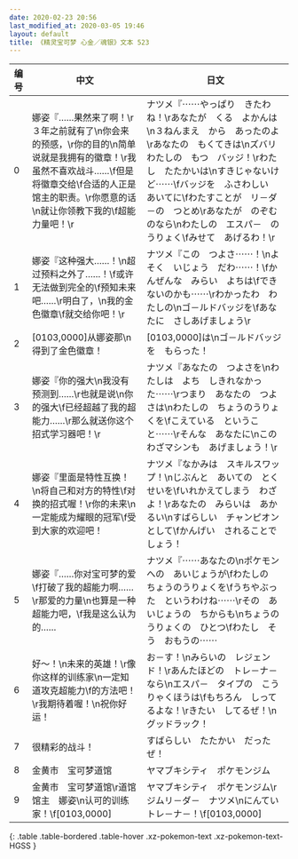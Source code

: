 ```yaml
---
date: 2020-02-23 20:56
last_modified_at: 2020-03-05 19:46
layout: default
title: 《精灵宝可梦 心金／魂银》文本 523
---
```

| 编号 | 中文 | 日文 |
| ---- | ---- | ---- |
| 0 | 娜姿『……果然来了啊！\r３年之前就有了\n你会来的预感，\r你的目的\n简单说就是我拥有的徽章！\r我虽然不喜欢战斗……\f但是将徽章交给\f合适的人正是馆主的职责。\r你愿意的话\n就让你领教下我的\f超能力量吧！\r | ナツメ『⋯⋯やっぱり　きたわね！\rあなたが　くる　よかんは\n３ねんまえ　から　あったのよ\rあなたの　もくてきは\nズバリ　わたしの　もつ　バッジ！\rわたし　たたかいは\nすきじゃないけど⋯⋯\fバッジを　ふさわしい　あいてに\fわたすことが　リ－ダ－の　つとめ\rあなたが　のぞむのなら\nわたしの　エスパ－　のうりょく\fみせて　あげるわ！\r |
| 1 | 娜姿『这种强大……！\n超过预料之外了……！\f或许无法做到完全的\f预知未来吧……\r明白了，\n我的金色徽章\f就交给你吧！\r | ナツメ『この　つよさ⋯⋯！\nよそく　いじょう　だわ⋯⋯！\fかんぜんな　みらい　よちは\fできないのかも⋯⋯\rわかったわ　わたしの\nゴ－ルドバッジを\fあなたに　さしあげましょう\r |
| 2 | [0103,0000]从娜姿那\n得到了金色徽章！ | [0103,0000]は\nゴ－ルドバッジを　もらった！ |
| 3 | 娜姿『你的强大\n我没有预测到……\r也就是说\n你的强大\f已经超越了我的超能力……\r那么就送你这个招式学习器吧！\r | ナツメ『あなたの　つよさを\nわたしは　よち　しきれなかった⋯⋯\rつまり　あなたの　つよさは\nわたしの　ちょうのうりょくを\fこえている　ということ⋯⋯\rそんな　あなたに\nこの　わざマシンも　あげましょう！\r |
| 4 | 娜姿『里面是特性互换！\n将自己和对方的特性\f对换的招式喔！\r你的未来\n一定能成为耀眼的冠军\f受到大家的欢迎吧！ | ナツメ『なかみは　スキルスワップ！\nじぶんと　あいての　とくせいを\fいれかえてしまう　わざよ！\rあなたの　みらいは　あかるい\nすばらしい　チャンピオン　として\fかんげい　されることでしょう！ |
| 5 | 娜姿『……你对宝可梦的爱\f打破了我的超能力啊……\r那爱的力量\n也算是一种超能力吧，\f我是这么认为的…… | ナツメ『⋯⋯あなたの\nポケモンへの　あいじょうが\fわたしの　ちょうのうりょくを\fうちやぶった　というわけね⋯⋯\rその　あいじょうの　ちからも\nちょうのうりょくの　ひとつ\fわたし　そう　おもうの⋯⋯ |
| 6 | 好～！\n未来的英雄！\r像你这样的训练家\n一定知道攻克超能力\f的方法吧！\r我期待着喔！\n祝你好运！ | お－す！\nみらいの　レジェンド！\rあんたほどの　トレ－ナ－なら\nエスパ－　タイプの　こうりゃくほうは\fもちろん　しってるよな！\rきたい　してるぜ！\nグッドラック！ |
| 7 | 很精彩的战斗！ | すばらしい　たたかい　だったぜ！ |
| 8 | 金黄市　宝可梦道馆 | ヤマブキシティ　ポケモンジム |
| 9 | 金黄市　宝可梦道馆\r道馆馆主　娜姿\n认可的训练家！\f[0103,0000] | ヤマブキシティ　ポケモンジム\rジムリ－ダ－　ナツメ\nにんてい　トレ－ナ－！\f[0103,0000] |
{: .table .table-bordered .table-hover .xz-pokemon-text .xz-pokemon-text-HGSS }